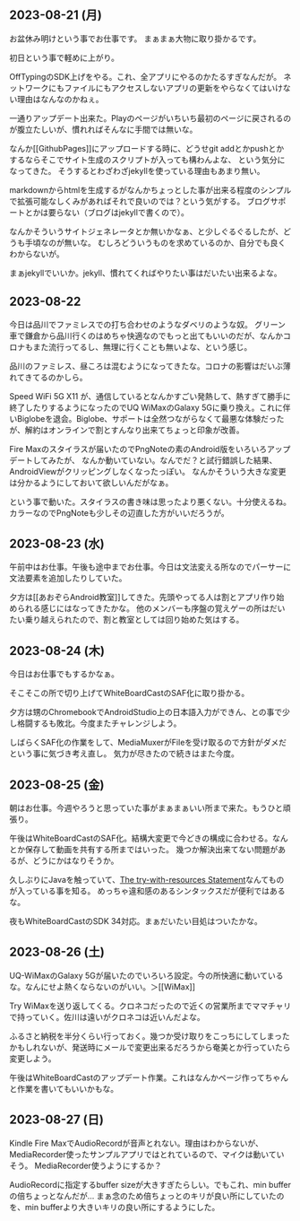 ## 2023-08-21 (月)

お盆休み明けという事でお仕事です。
まぁまぁ大物に取り掛かるです。

初日という事で軽めに上がり。

OffTypingのSDK上げをやる。これ、全アプリにやるのかたるすぎなんだが。
ネットワークにもファイルにもアクセスしないアプリの更新をやらなくてはいけない理由はなんなのかねぇ。

一通りアップデート出来た。Playのページがいちいち最初のページに戻されるのが腹立たしいが、慣れればそんなに手間では無いな。

なんか[[GithubPages]]にアップロードする時に、どうせgit addとかpushとかするならそこでサイト生成のスクリプトが入っても構わんよな、
という気分になってきた。
そうするとわざわざjekyllを使っている理由もあまり無い。

markdownからhtmlを生成するがなんかちょっとした事が出来る程度のシンプルで拡張可能なしくみがあればそれで良いのでは？という気がする。
ブログサポートとかは要らない（ブログはjekyllで書くので）。

なんかそういうサイトジェネレータとか無いかなぁ、と少しぐるぐるしたが、どうも手頃なのが無いな。
むしろどういうものを求めているのか、自分でも良くわからないが。

まぁjekyllでいいか。jekyll、慣れてくればやりたい事はだいたい出来るよな。

## 2023-08-22

今日は品川でファミレスでの打ち合わせのようなダベリのような奴。
グリーン車で鎌倉から品川行くのはめちゃ快適なのでもっと出てもいいのだが、なんかコロナもまた流行ってるし、無理に行くことも無いよな、という感じ。

品川のファミレス、昼ころは混むようになってきたな。コロナの影響はだいぶ薄れてきてるのかしら。

Speed WiFi 5G X11 が、通信しているとなんかすごい発熱して、熱すぎて勝手に終了したりするようになったのでUQ WiMaxのGalaxy 5Gに乗り換え。これに伴いBiglobeを退会。Biglobe、サポートは全然つながらなくて最悪な体験だったが、解約はオンラインで割とすんなり出来てちょっと印象が改善。

Fire Maxのスタイラスが届いたのでPngNoteの素のAndroid版をいろいろアップデートしてみたが、
なんか動いていない。なんでだ？と試行錯誤した結果、AndroidViewがクリッピングしなくなったっぽい。
なんかそういう大きな変更は分かるようにしておいて欲しいんだがなぁ。

という事で動いた。スタイラスの書き味は思ったより悪くない。十分使えるね。カラーなのでPngNoteも少しその辺直した方がいいだろうが。

## 2023-08-23 (水)

午前中はお仕事。午後も途中までお仕事。今日は文法変える所なのでパーサーに文法要素を追加したりしていた。

夕方は[[あおぞらAndroid教室]]してきた。先頭やってる人は割とアプリ作り始められる感じにはなってきたかな。
他のメンバーも序盤の覚えゲーの所はだいたい乗り越えられたので、割と教室としては回り始めた気はする。

## 2023-08-24 (木)

今日はお仕事でもするかなぁ。

そこそこの所で切り上げてWhiteBoardCastのSAF化に取り掛かる。

夕方は甥のChromebookでAndroidStudio上の日本語入力ができん、との事で少し格闘するも敗北。今度またチャレンジしよう。

しばらくSAF化の作業をして、MediaMuxerがFileを受け取るので方針がダメだという事に気づき考え直し。
気力が尽きたので続きはまた今度。

## 2023-08-25 (金)

朝はお仕事。今週やろうと思っていた事がまぁまぁいい所まで来た。もうひと頑張り。

午後はWhiteBoardCastのSAF化。結構大変更で今どきの構成に合わせる。なんとか保存して動画を共有する所まではいった。
幾つか解決出来てない問題があるが、どうにかはなりそうか。

久しぶりにJavaを触っていて、[The try-with-resources Statement](https://docs.oracle.com/javase/tutorial/essential/exceptions/tryResourceClose.html)なんてものが入っている事を知る。
めっちゃ違和感のあるシンタックスだが便利ではあるな。

夜もWhiteBoardCastのSDK 34対応。まぁだいたい目処はついたかな。

## 2023-08-26 (土)

UQ-WiMaxのGalaxy 5Gが届いたのでいろいろ設定。今の所快適に動いているな。なんにせよ熱くならないのがいい。＞[[WiMax]]

Try WiMaxを送り返してくる。クロネコだったので近くの営業所までママチャリで持っていく。佐川は遠いがクロネコは近いんだよな。

ふるさと納税を半分くらい行っておく。幾つか受け取りをこっちにしてしまったかもしれないが、発送時にメールで変更出来るだろうから奄美とか行っていたら変更しよう。

午後はWhiteBoardCastのアップデート作業。これはなんかページ作ってちゃんと作業を書いてもいいかもな。

## 2023-08-27 (日)

Kindle Fire MaxでAudioRecordが音声とれない。理由はわからないが、MediaRecorder使ったサンプルアプリではとれているので、マイクは動いていそう。
MediaRecorder使うようにするか？

AudioRecordに指定するbuffer sizeが大きすぎたらしい。でもこれ、min bufferの倍ちょっとなんだが…
まぁ念のため倍ちょっとのキリが良い所にしていたのを、min bufferより大きいキリの良い所にするようにした。